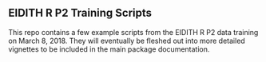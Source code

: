 ## EIDITH R P2 Training Scripts

This repo contains a few example scripts from the EIDITH R P2 data training on March 8, 2018. They will eventually be fleshed out into more detailed vignettes to be included in the main package documentation. 
